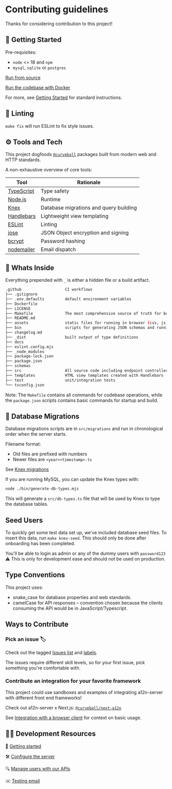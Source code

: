 Contributing guidelines
=======================

Thanks for considering contribution to this project! 


🚀 Getting Started
-------------------------------

Pre-requisites:
- `node` <= 18 and `npm` 
- `mysql`, `sqlite` or `postgres`

[Run from source](../docs/getting-started.md#running-from-source-locally)

[Run the codebase with Docker](../docs/getting-started.md#running-with-docker-compose)

For more, see [Getting Started](../docs/getting-started.md) for standard instructions.

🧦 Linting
-------
`make fix` will run ESLint to fix style issues.

⚙️ Tools and Tech
----------------

This project dogfoods [`@curveball`](https://github.com/curveball) packages built from modern web and HTTP standards. 

A non-exhaustive overview of core tools:

| Tool | Rationale |
|------|-------------|
| [TypeScript](https://www.typescriptlang.org/) | Type safety |
| [Node.js](https://nodejs.org/) | Runtime |
| [Knex](https://knexjs.org/) | Database migrations and query building |
| [Handlebars](https://handlebarsjs.com/) | Lightweight view templating |
| [ESLint](https://eslint.org/) | Linting |
| [jose](https://github.com/panva/jose) | JSON Object encryption and signing |
| [bcrypt](https://github.com/kelektiv/node.bcrypt.js) | Password hashing |
| [nodemailer](https://nodemailer.com/about/) | Email dispatch |


👀 Whats Inside
---------------
Everything prepended with `_` is either a hidden file or a build artifact.

```sh 
.github                   CI workflows
├── .gitignore
├── .env.defaults         default environment variables
├── Dockerfile
├── LICENSE
├── Makefile              The most comprehensive source of truth for build commands
├── README.md
├── assets                static files for running in browser (css, js)
├── bin                   scripts for generating JSON schemas and running db migrations
├── changelog.md
├── _dist                 built output of type definitions
├── docs
├── eslint.config.mjs
├── _node_modules
├── package-lock.json
├── package.json
├── schemas
├── src                   All source code including endpoint controllers and types
├── templates             HTML view templates created with Handlebars
├── test                  unit/integration tests
└── tsconfig.json
```

Note: The `Makefile` contains all commands for codebase operations, while the `package.json` scripts contains basic commands for startup and build. 

## 🔄 Database Migrations

Database migrations scripts are in `src/migrations` and run in chronological order when the server starts. 

Filename format:
- Old files are prefixed with numbers
- Newer files are `<year><timestamp>.ts`

See [Knex migrations](https://knexjs.org/guide/migrations.html)

If you are running MySQL, you can update the Knex types with: 

```sh
node ./bin/generate-db-types.mjs
```

This will generate a `src/db-types.ts` file that will be used by Knex to type the database tables.

## Seed Users

To quickly get some test data set up, we've included database seed files. To insert this data, run `make knex-seed`. This should only be done after onboarding has been completed.

You'll be able to login as admin or any of the dummy users with `password123`
:warning: This is only for development ease and should not be used on production.


## Type Conventions

This project uses:
- snake_case for database properties and web standards.
- camelCase for API responses – convention chosen because the clients consuming the API would be in JavaScript/Typescript.


Ways to Contribute
----------------

### Pick an issue 🏷️

Check out the tagged [Issues list](https://github.com/evert/a12n-server/issues) and [labels](https://github.com/evert/a12n-server/labels). 

The issues require different skill levels, so for your first issue, pick something you're comfortable with.

### Contribute an integration for your favorite framework

This project could use sandboxes and examples of integrating a12n-server with different front end frameworks!

Check out a12n-server x Next.js: [`@curveball/next-a12n`](https://github.com/curveball/next-a12n)

See [Integration with a browser client](/docs/integration.md) for context on basic usage.

👩‍💻 Development Resources
------------------------

🚀 [Getting started](/docs/getting-started.md)

🛠️ [Configure the server](/docs/server-settings.md)

🔍 [Manage users with our APIs](/docs/user-api.md)

✉️  [Testing email](/docs/testing-email.md)
